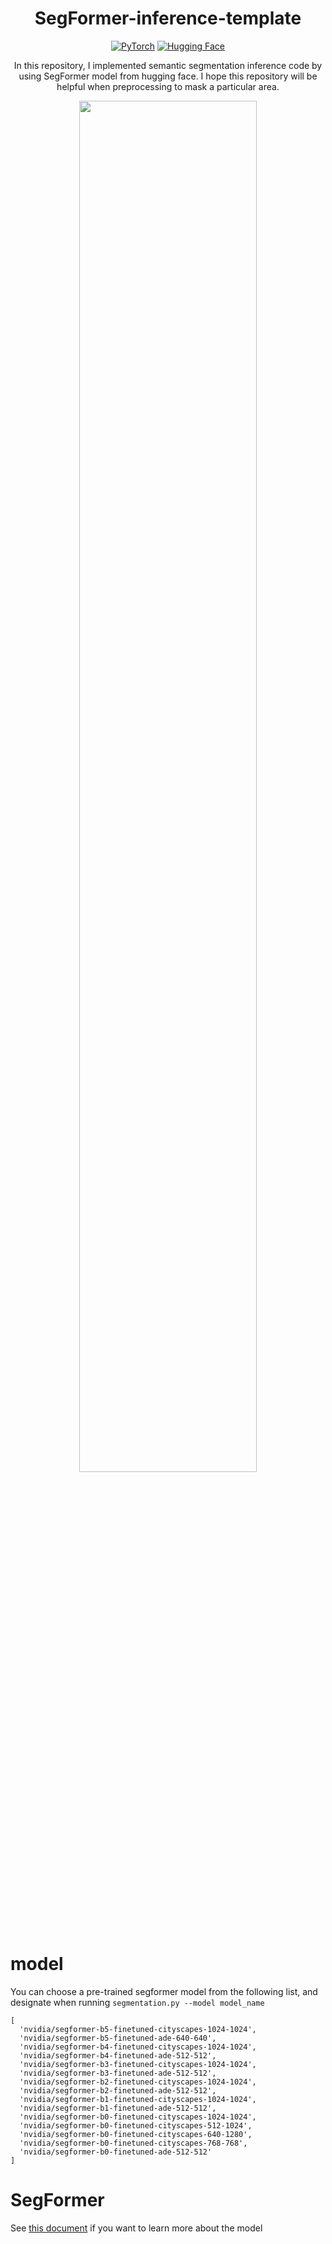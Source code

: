 <div align="center">

# SegFormer-inference-template

  <a href="https://pytorch.org/get-started/locally/"><img alt="PyTorch" src="https://img.shields.io/badge/PyTorch-ee4c2c?logo=pytorch&logoColor=white"></a>
  <a href="https://huggingface.co/"><img alt="Hugging Face" src="https://img.shields.io/badge/-huggingface-yellow"></a>

In this repository, I implemented semantic segmentation inference code by using SegFormer model from hugging face. I hope this repository will be helpful when preprocessing to mask a particular area.
  
</div>

<p align="center">
  <img src="https://user-images.githubusercontent.com/71377772/216529315-3fbcddf6-4c05-431e-8744-a0055029aa20.png" width=75% height=75% />
</p>

# model 
You can choose a pre-trained segformer model from the following list, and designate when running `segmentation.py --model model_name`
```
[
  'nvidia/segformer-b5-finetuned-cityscapes-1024-1024',  
  'nvidia/segformer-b5-finetuned-ade-640-640',
  'nvidia/segformer-b4-finetuned-cityscapes-1024-1024',  
  'nvidia/segformer-b4-finetuned-ade-512-512',
  'nvidia/segformer-b3-finetuned-cityscapes-1024-1024',  
  'nvidia/segformer-b3-finetuned-ade-512-512',
  'nvidia/segformer-b2-finetuned-cityscapes-1024-1024',  
  'nvidia/segformer-b2-finetuned-ade-512-512',
  'nvidia/segformer-b1-finetuned-cityscapes-1024-1024',  
  'nvidia/segformer-b1-finetuned-ade-512-512',
  'nvidia/segformer-b0-finetuned-cityscapes-1024-1024',
  'nvidia/segformer-b0-finetuned-cityscapes-512-1024',  
  'nvidia/segformer-b0-finetuned-cityscapes-640-1280',  
  'nvidia/segformer-b0-finetuned-cityscapes-768-768',  
  'nvidia/segformer-b0-finetuned-ade-512-512'
]
```

# SegFormer
See [this document](https://universal-swift-665.notion.site/SegFormer-Simple-and-Efficient-Design-for-Semantic-Segmentation-with-Transformers-a3e40f6fec5f470eb4a1fe8506c0d40e) if you want to learn more about the model
